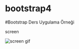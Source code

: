 # bootstrap4

#Bootstrap Ders Uygulama Örneği

screen

![screen gif](https://github.com/zeynepdeli/bootstrap4/assets/129688573/6b814cb5-67bc-48b2-9e28-7076dff4e374)
